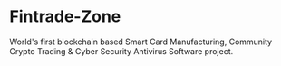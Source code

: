 # Fintrade-Zone
World's first blockchain based Smart Card Manufacturing, Community Crypto Trading &amp; Cyber Security Antivirus Software project.
